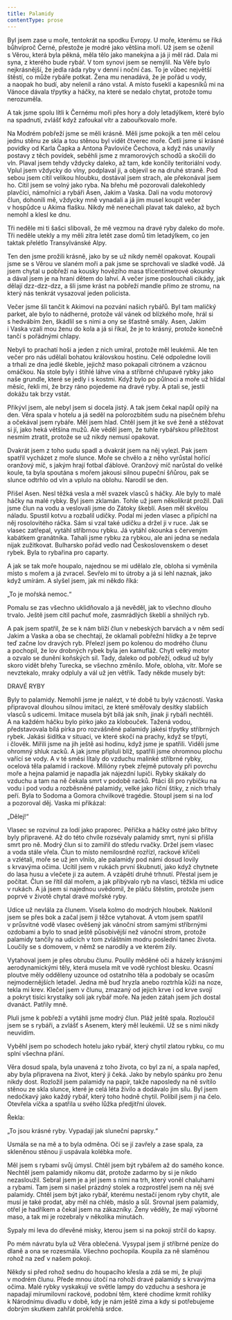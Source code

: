 ```yaml
---
title: Palamidy
contentType: prose
---
```


<section>

Byl jsem zase u moře, tentokrát na spodku Evropy. U moře, kterému se říká bůhvíproč Černé, přestože je modré jako většina moří. Už jsem se oženil s Věrou, která byla pěkná, měla tělo jako manekýna a já ji měl rád. Dala mi syna, z kterého bude rybář. V tom synovi jsem se nemýlil. Na Věře bylo nejkrásnější, že jedla ráda ryby v denní i noční čas. To je vůbec největší štěstí, co může rybáře potkat. Žena mu nenadává, že je pořád u vody, a naopak ho budí, aby nelenil a ráno vstal. A místo fuseklí a kapesníků mi na Vánoce dávala třpytky a háčky, na které se nedalo chytat, protože tomu nerozuměla.

A tak jsme spolu lítli k Černému moři přes hory a doly letadýlkem, které bylo na spadnutí, zvlášť když zafoukal vítr a zabouřkovalo moře.

Na Modrém pobřeží jsme se měli krásně. Měli jsme pokojík a ten měl celou jednu stěnu ze skla a tou stěnou byl vidět čtverec moře. Četli jsme si krásné povídky od Karla Čapka a Antona Pavloviče Čechova, a když nás unavily postavy z těch povídek, seběhli jsme z mramorových schodů a skočili do vln. Plaval jsem tehdy vždycky daleko, až tam, kde končily teritoriální vody. Vplul jsem vždycky do vlny, podplaval ji, a objevil se na druhé straně. Pod sebou jsem cítil velikou hloubku, dostával jsem strach, ale překonával jsem ho. Cítil jsem se volný jako ryba. Na břehu mě pozorovali dalekohledy plavčíci, námořníci a rybáři Asen, Jakim a Vaska. Dali na vodu motorový člun, dohonili mě, vždycky mně vynadali a já jim musel koupit večer v hospůdce u Akima flašku. Nikdy mě nenechali plavat tak daleko, až bych nemohl a klesl ke dnu.

Tři neděle mi ti šašci slibovali, že mě vezmou na dravé ryby daleko do moře. Tři neděle utekly a my měli zítra letět zase domů tím letadýlkem, co jen taktak přelétlo Transylvánské Alpy.

Ten den jsme prožili krásně, jako by se už nikdy neměl opakovat. Koupali jsme se s Věrou ve slaném moři a pak jsme se sprchovali ve sladké vodě. Já jsem chytal u pobřeží na kousky hovězího masa třícentimetrové okounky a dával jsem je na hraní dětem do lahví. A večer jsme poslouchali cikády, jak dělají dzz-dzz-dzz, a šli jsme krást na pobřeží mandle přímo ze stromu, na který nás tenkrát vysazoval jeden policista.

Večer jsme šli tančit k Akimovi na pozvání našich rybářů. Byl tam maličký parket, ale bylo to nádherné, protože vál vánek od blízkého moře, hrál si s hedvábím žen, škádlil se s nimi a ony se šťastně smály. Asen, Jakim i Vaska vzali mou ženu do kola a já si říkal, že je to krásný, protože konečně tančí s pořádnými chlapy.

Nebyli to prachatí hoši a jeden z nich umíral, protože měl leukémii. Ale ten večer pro nás udělali bohatou královskou hostinu. Celé odpoledne lovili a trhali ze dna jedlé škeble, jejichž maso pokapali citrónem a vzácnou omáčkou. Na stole byly i štíhlé láhve vína a stříbrné chřupavé rybky jako naše grundle, které se jedly i s kostmi. Když bylo po půlnoci a moře už hlídal měsíc, řekli mi, že brzy ráno pojedeme na dravé ryby. A ptali se, jestli dokážu tak brzy vstát.

Přikývl jsem, ale nebyl jsem si docela jistý. A tak jsem čekal napůl opilý na den. Věra spala v hotelu a já seděl na polorozbitém sudu na písečném břehu a očekával jsem rybáře. Měl jsem hlad. Chtěl jsem jít ke své ženě a stěžovat si jí, jako heká většina mužů. Ale věděl jsem, že tuhle rybářskou příležitost nesmím ztratit, protože se už nikdy nemusí opakovat.

Dvakrát jsem z toho sudu spadl a dvakrát jsem na něj vylezl. Pak jsem spatřil vycházet z moře slunce. Moře se chvělo a z něho vyrůstal hořící oranžový míč, s jakým hrají fotbal ďáblové. Oranžový míč narůstal do veliké koule, ta byla spoutána s mořem jakousi silnou pupeční šňůrou, pak se slunce odtrhlo od vln a vplulo na oblohu. Narodil se den.

Přišel Asen. Nesl těžká vesla a měl svazek vlasců s háčky. Ale byly to malé háčky na malé rybky. Byl jsem zklamán. Tohle už jsem několikrát prožil. Dali jsme člun na vodu a veslovali jsme do Zátoky škeblí. Asen měl skvělou náladu. Spustil kotvu a rozbalil udičky. Podal mi jeden vlasec a připíchl na něj rosolovitého ráčka. Sám si vzal také udičku a držel ji v ruce. Jak se vlasec zatřepal, vytáhl stříbrnou rybku. Já vytáhl okounka s červeným kabátkem granátníka. Tahali jsme rybku za rybkou, ale ani jedna se nedala nijak zužitkovat. Bulharsko pořád vedlo nad Československem o deset rybek. Byla to rybařina pro caparty.

A jak se tak moře houpalo, najednou se mi udělalo zle, obloha si vyměnila místo s mořem a já zvracel. Sevřelo mi to útroby a já si lehl naznak, jako když umírám. A slyšel jsem, jak mi někdo říká:

„To je mořská nemoc.“

Pomalu se zas všechno uklidňovalo a já nevěděl, jak to všechno dlouho trvalo. Ještě jsem cítil pachuť moře, zasmrádlých škeblí a shnilých ryb.

A pak jsem spatřil, že se k nám blíží člun v nebeských barvách a v něm sedí Jakim a Vaska a oba se chechtají, že oklamali pobřežní hlídky a že teprve teď začne lov dravých ryb. Přelezl jsem po kolenou do modrého člunu a pochopil, že lov drobných rybek byla jen kamufláž. Chytl velký motor a ozvalo se dunění koňských sil. Tady, daleko od pobřeží, odkud už byly skoro vidět břehy Turecka, se všechno změnilo. Moře, obloha, vítr. Moře se nevztekalo, mraky odpluly a vál už jen větřík. Tady někde musely být:

DRAVÉ RYBY

Byly to palamidy. Nemohli jsme je nalézt, v té době tu byly vzácností. Vaska připravoval dlouhou silnou imitaci, ze které směřovaly desítky slabších vlasců s udicemi. Imitace musela být bílá jak sníh, jinak ji rybáři nechtěli. A na každém háčku bylo pírko jako za klobouček. Tažená vodou, představovala bílá pírka pro rozvášněné palamidy jakési třpytky stříbrných rybek. Jakási šidítka v situaci, ve které skočí na prachy, když se třpytí, i člověk. Mířili jsme na jih ještě asi hodinu, když jsme je spatřili. Viděli jsme ohromný shluk racků. A jak jsme připluli blíž, spatřili jsme ohromnou plochu vařící se vody. A v té směsi lítaly do vzduchu malinké stříbrné rybky, ocelová těla palamid i rackové. Milióny rybek zřejmě putovaly při povrchu moře a hejna palamid je napadla jak nájezdní lupiči. Rybky skákaly do vzduchu a tam na ně čekala smrt v podobě racků. Ptáci šli pro rybičku na vodu i pod vodu a rozběsněné palamidy, velké jako říční štiky, z nich trhaly peří. Byla to Sodoma a Gomora chvilkové tragédie. Stoupl jsem si na loď a pozoroval děj. Vaska mi přikázal:

„Dělej!“

Vlasec se rozvinul za lodí jako praporec. Péříčka a háčky ostré jako břitvy byly připravené. Až do této chvíle rozsévaly palamidy smrt, nyní si přišla smrt pro ně. Modrý člun si to zamířil do středu rvačky. Držel jsem vlasec a voda stále vřela. Člun to místo nemilosrdně rozřízl, rackové křičeli a vzlétali, moře se už jen vlnilo, ale palamidy pod námi dosud lovily s krvavýma očima. Ucítil jsem v rukách první škubnutí, jako když chytnete do lasa husu a vlečete ji za autem. A vzápětí druhé trhnutí. Přestal jsem je počítat. Člun se řítil dál mořem, a jak přibývalo ryb na vlasci, těžkla mi udice v rukách. A já jsem si najednou uvědomil, že pláču štěstím, protože jsem poprvé v životě chytal dravé mořské ryby.

Udice už nevlála za člunem. Visela kolmo do modrých hloubek. Naklonil jsem se přes bok a začal jsem ji těžce vytahovat. A vtom jsem spatřil v průsvitné vodě vlasec ověšený jak vánoční strom samými stříbrnými ozdobami a bylo to snad ještě působivější než vánoční strom, protože palamidy tančily na udicích v tom zvláštním modru poslední tanec života. Loučily se s domovem, v němž se narodily a ve kterém žily.

Vytahoval jsem je přes obrubu člunu. Poulily měděné oči a házely krásnými aerodynamickými těly, která musela mít ve vodě rychlost blesku. Ocasní ploutve měly odděleny uzounce od ostatního těla a podobaly se ocasům nejmodernějších letadel. Jedna mě buď hryzla anebo roztrhla kůži na noze, tekla mi krev. Klečel jsem v člunu, zmazaný od jejich krve i od krve svojí a pokryt tisíci krystalky soli jak rybář moře. Na jeden zátah jsem jich dostal dvanáct. Patřily mně.

Pluli jsme k pobřeží a vytáhli jsme modrý člun. Pláž ještě spala. Rozloučil jsem se s rybáři, a zvlášť s Asenem, který měl leukémii. Už se s nimi nikdy neuvidím.

Vyběhl jsem po schodech hotelu jako rybář, který chytil zlatou rybku, co mu splní všechna přání.

Věra dosud spala, byla unavená z toho života, co byl za ní, a spala napřed, aby byla připravena na život, který ji čeká. Jako by nebylo spánku pro ženu nikdy dost. Rozložil jsem palamidy na papír, takže naposledy na ně svítilo stěnou ze skla slunce, které je celá léta živilo a dodávalo jim sílu. Byl jsem nedočkavý jako každý rybář, který toho hodně chytil. Políbil jsem ji na čelo. Otevřela víčka a spatřila u svého lůžka předjitřní úlovek.

Řekla:

„To jsou krásné ryby. Vypadají jak sluneční paprsky.“

Usmála se na mě a to byla odměna. Oči se jí zavřely a zase spala, za skleněnou stěnou ji uspávala kolébka moře.

Měl jsem s rybami svůj úmysl. Chtěl jsem být rybářem až do samého konce. Nechtěl jsem palamidy nikomu dát, protože zadarmo by si je nikdo nezasloužil. Sebral jsem je a jel jsem s nimi na trh, který voněl chaluhami a rybami. Tam jsem si našel prázdný stolek a rozprostřel jsem na něj své palamidy. Chtěl jsem být jako rybář, kterému nestačí jenom ryby chytit, ale musí je také prodat, aby měl na chléb, máslo a sůl. Srovnal jsem palamidy, otřel je hadříkem a čekal jsem na zákazníky. Ženy věděly, že mají výborné maso, a tak mi je rozebraly v několika minutách.

Sypaly mi leva do dřevěné misky, kterou jsem si na pokoji strčil do kapsy.

Po mém návratu byla už Věra oblečená. Vysypal jsem jí stříbrné peníze do dlaně a ona se rozesmála. Všechno pochopila. Koupila za ně slaměnou rohož na zeď v našem pokoji.

Někdy si před rohož sednu do houpacího křesla a zdá se mi, že pluji v modrém člunu. Přede mnou útočí na rohoži dravé palamidy s krvavýma očima. Malé rybky vyskakují ve světle lampy do vzduchu a seshora je napadají mírumilovní rackové, podobní těm, které chodíme krmit rohlíky k Národnímu divadlu v době, kdy je nám ještě zima a kdy si potřebujeme dobrým skutkem zahřát prokřehlá srdce.

</section>
